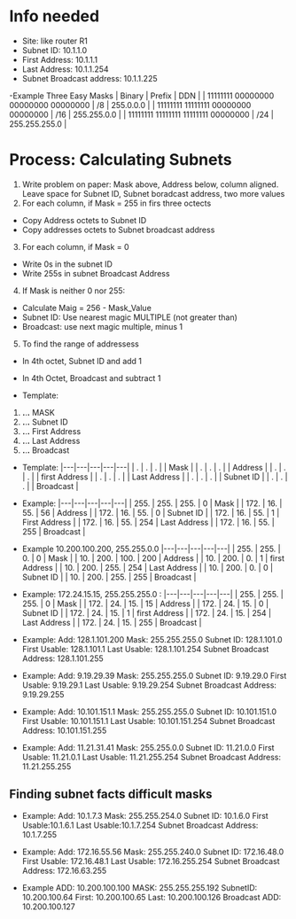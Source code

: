 # Info needed
- Site: like router R1
- Subnet ID: 10.1.1.0
- First Address: 10.1.1.1
- Last Address: 10.1.1.254
- Subnet Broadcast address: 10.1.1.225

-Example Three Easy Masks
| Binary | Prefix | DDN |
| 11111111 00000000 00000000 00000000 | /8 | 255.0.0.0 |
| 11111111 11111111 00000000 00000000 | /16 | 255.255.0.0 |
| 11111111 11111111 11111111 00000000 | /24 | 255.255.255.0 |

# Process: Calculating Subnets 
1. Write problem on paper: Mask above, Address below, column aligned. Leave space for Subnet ID, Subnet boradcast address, two more values
2. For each column, if Mask = 255 in firs three octects
- Copy Address octets to Subnet ID
- Copy addresses octets to Subnet broadcast address
3. For each column, if Mask = 0
- Write 0s in the subnet ID
- Write 255s in subnet Broadcast Address
4. If Mask is neither 0 nor 255:
- Calculate Maig = 256 - Mask_Value
- Subnet ID: Use nearest magic MULTIPLE (not greater than) 
- Broadcast: use next magic multiple, minus 1
5. To find the range of addressess
- In 4th octet, Subnet ID and add 1
- In 4th Octet, Broadcast and subtract 1

- Template: 
1. __.__.__.__ MASK
2. __.__.__.__ Subnet ID
3. __.__.__.__ First Address
4. __.__.__.__ Last Address
5. __.__.__.__ Broadcast 

- Template: 
|---|---|---|---|---|
| . | . | . |  | Mask |
| . | . | . |  | Address |
| . | . | . |  | first Address |
| . | . | . |  | Last Address |
| . | . | . |  | Subnet ID |
| . | . | . |  | Broadcast |

- Example: 
|---|---|---|---|---|
| 255. | 255. | 255. | 0 | Mask |
| 172. | 16. | 55. | 56 | Address |
| 172. | 16. | 55. | 0 | Subnet ID |
| 172. | 16. | 55. | 1 | First Address |
| 172. | 16. | 55. | 254 | Last Address |
| 172. | 16. | 55. | 255 | Broadcast |

- Example 10.200.100.200, 255.255.0.0
|---|---|---|---|---|
| 255. | 255. | 0. | 0 | Mask |
| 10. | 200. | 100. | 200 | Address |
| 10. | 200. | 0. | 1 | first Address |
| 10. | 200. | 255. | 254 | Last Address |
| 10. | 200. | 0. | 0 | Subnet ID |
| 10. | 200. | 255. | 255 | Broadcast |


- Example: 172.24.15.15, 255.255.255.0 : 
|---|---|---|---|---|
| 255. | 255. | 255. | 0 | Mask |
| 172. | 24. | 15. | 15 | Address |
| 172. | 24. | 15. | 0 | Subnet ID |
| 172. | 24. | 15. | 1 | first Address |
| 172. | 24. | 15. | 254 | Last Address |
| 172. | 24. | 15. | 255 | Broadcast |

- Example: 
Add: 128.1.101.200
Mask: 255.255.255.0
Subnet ID: 128.1.101.0 
First Usable: 128.1.101.1 
Last Usable: 128.1.101.254 
Subnet Broadcast Address: 128.1.101.255

- Example: 
Add: 9.19.29.39 
Mask: 255.255.255.0
Subnet ID: 9.19.29.0 
First Usable: 9.19.29.1 
Last Usable: 9.19.29.254 
Subnet Broadcast Address: 9.19.29.255

- Example: 
Add: 10.101.151.1 
Mask: 255.255.255.0 
Subnet ID: 10.101.151.0
First Usable: 10.101.151.1
Last Usable: 10.101.151.254
Subnet Broadcast Address: 10.101.151.255

- Example: 
Add: 11.21.31.41 
Mask: 255.255.0.0 
Subnet ID: 11.21.0.0 
First Usable: 11.21.0.1
Last Usable: 11.21.255.254 
Subnet Broadcast Address: 11.21.255.255

## Finding subnet facts difficult masks
- Example: 
Add: 10.1.7.3 
Mask: 255.255.254.0 
Subnet ID: 10.1.6.0 
First Usable:10.1.6.1 
Last Usable:10.1.7.254 
Subnet Broadcast Address: 10.1.7.255

- Example: 
Add: 172.16.55.56 
Mask: 255.255.240.0 
Subnet ID: 172.16.48.0
First Usable: 172.16.48.1
Last Usable: 172.16.255.254
Subnet Broadcast Address: 172.16.63.255

- Example
ADD: 10.200.100.100
MASK: 255.255.255.192
SubnetID: 10.200.100.64
First: 10.200.100.65
Last: 10.200.100.126
Broadcast ADD:  10.200.100.127






